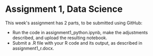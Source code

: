 # Assignment 1, Data Science 

This week's assignment has 2 parts, to be submitted using GitHub:

* Run the code in assignment1_python.ipynb, make the adjustments described, and upload the resulting notebook.
* Submit a .R file with your R code and its output, as described in assignment1_r.docx.
